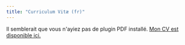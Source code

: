 ```yaml
---
title: "Curriculum Vitæ (fr)"
---
```


<div class="embed-responsive" style="padding-bottom:80%">
<object data="/files/cv_idrissi_fr.pdf" type="application/pdf">
Il semblerait que vous n'ayiez pas de plugin PDF installé.
<a href="/files/cv_idrissi_fr.pdf">Mon CV est disponible ici.</a>
</object>
</div>
